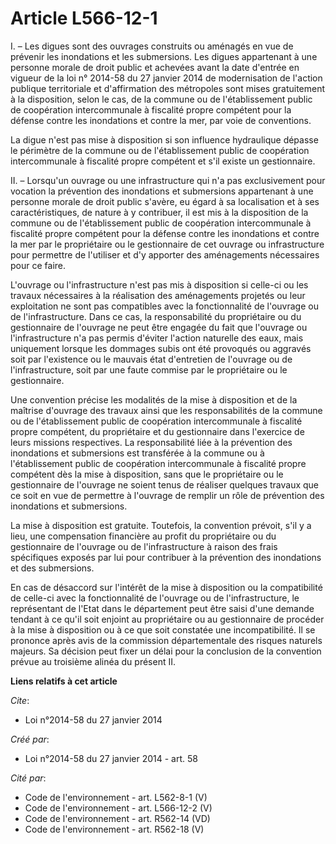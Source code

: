 # Article L566-12-1

I. – Les digues sont des ouvrages construits ou aménagés en vue de prévenir les inondations et les submersions. Les digues
appartenant à une personne morale de droit public et achevées avant la date d'entrée en vigueur de la loi n° 2014-58 du 27
janvier 2014 de modernisation de l'action publique territoriale et d'affirmation des métropoles sont mises gratuitement à la
disposition, selon le cas, de la commune ou de l'établissement public de coopération intercommunale à fiscalité propre
compétent pour la défense contre les inondations et contre la mer, par voie de conventions.

La digue n'est pas mise à disposition si son influence hydraulique dépasse le périmètre de la commune ou de l'établissement
public de coopération intercommunale à fiscalité propre compétent et s'il existe un gestionnaire.

II. – Lorsqu'un ouvrage ou une infrastructure qui n'a pas exclusivement pour vocation la prévention des inondations et
submersions appartenant à une personne morale de droit public s'avère, eu égard à sa localisation et à ses caractéristiques,
de nature à y contribuer, il est mis à la disposition de la commune ou de l'établissement public de coopération
intercommunale à fiscalité propre compétent pour la défense contre les inondations et contre la mer par le propriétaire ou le
gestionnaire de cet ouvrage ou infrastructure pour permettre de l'utiliser et d'y apporter des aménagements nécessaires pour
ce faire.

L'ouvrage ou l'infrastructure n'est pas mis à disposition si celle-ci ou les travaux nécessaires à la réalisation des
aménagements projetés ou leur exploitation ne sont pas compatibles avec la fonctionnalité de l'ouvrage ou de
l'infrastructure. Dans ce cas, la responsabilité du propriétaire ou du gestionnaire de l'ouvrage ne peut être engagée du fait
que l'ouvrage ou l'infrastructure n'a pas permis d'éviter l'action naturelle des eaux, mais uniquement lorsque les dommages
subis ont été provoqués ou aggravés soit par l'existence ou le mauvais état d'entretien de l'ouvrage ou de l'infrastructure,
soit par une faute commise par le propriétaire ou le gestionnaire.

Une convention précise les modalités de la mise à disposition et de la maîtrise d'ouvrage des travaux ainsi que les
responsabilités de la commune ou de l'établissement public de coopération intercommunale à fiscalité propre compétent, du
propriétaire et du gestionnaire dans l'exercice de leurs missions respectives. La responsabilité liée à la prévention des
inondations et submersions est transférée à la commune ou à l'établissement public de coopération intercommunale à fiscalité
propre compétent dès la mise à disposition, sans que le propriétaire ou le gestionnaire de l'ouvrage ne soient tenus de
réaliser quelques travaux que ce soit en vue de permettre à l'ouvrage de remplir un rôle de prévention des inondations et
submersions.

La mise à disposition est gratuite. Toutefois, la convention prévoit, s'il y a lieu, une compensation financière au profit du
propriétaire ou du gestionnaire de l'ouvrage ou de l'infrastructure à raison des frais spécifiques exposés par lui pour
contribuer à la prévention des inondations et des submersions.

En cas de désaccord sur l'intérêt de la mise à disposition ou la compatibilité de celle-ci avec la fonctionnalité de
l'ouvrage ou de l'infrastructure, le représentant de l'Etat dans le département peut être saisi d'une demande tendant à ce
qu'il soit enjoint au propriétaire ou au gestionnaire de procéder à la mise à disposition ou à ce que soit constatée une
incompatibilité. Il se prononce après avis de la commission départementale des risques naturels majeurs. Sa décision peut
fixer un délai pour la conclusion de la convention prévue au troisième alinéa du présent II.

**Liens relatifs à cet article**

_Cite_:

  - Loi n°2014-58 du 27 janvier 2014

_Créé par_:

  - Loi n°2014-58 du 27 janvier 2014 - art. 58

_Cité par_:

  - Code de l'environnement - art. L562-8-1 (V)
  - Code de l'environnement - art. L566-12-2 (V)
  - Code de l'environnement - art. R562-14 (VD)
  - Code de l'environnement - art. R562-18 (V)
